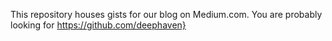 This repository houses gists for our blog on Medium.com.  You are probably looking for https://github.com/deephaven}
